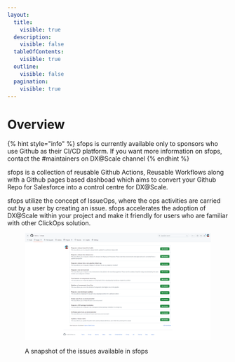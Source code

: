 ```yaml
---
layout:
  title:
    visible: true
  description:
    visible: false
  tableOfContents:
    visible: true
  outline:
    visible: false
  pagination:
    visible: true
---
```


# Overview

{% hint style="info" %}
sfops is currently available only to sponsors who use Github as their CI/CD platform. If you want more information on sfops, contact the #maintainers on DX@Scale channel
{% endhint %}

sfops is a collection of reusable  Github Actions, Reusable Workflows along with a Github pages based dashboad which aims to convert your Github Repo for Salesforce into a control centre for DX@Scale.

sfops utilize the concept of IssueOps, where the ops activities are carried out by a user by creating an issue. sfops accelerates the adoption of DX@Scale within your project  and make it friendly for users who are familiar with other ClickOps solution.



<figure><img src="../.gitbook/assets/sfops-issue-list.png" alt=""><figcaption><p>A snapshot of the issues available in sfops</p></figcaption></figure>





